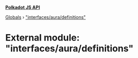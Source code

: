 **[Polkadot JS API](../README.md)**

[Globals](../globals.md) › ["interfaces/aura/definitions"](_interfaces_aura_definitions_.md)

# External module: "interfaces/aura/definitions"